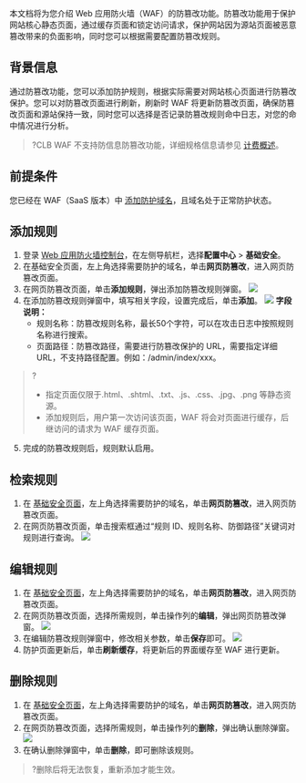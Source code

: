 本文档将为您介绍 Web 应用防火墙（WAF）的防篡改功能。防篡改功能用于保护网站核心静态页面，通过缓存页面和锁定访问请求，保护网站因为源站页面被恶意篡改带来的负面影响，同时您可以根据需要配置防篡改规则。
## 背景信息
通过防篡改功能，您可以添加防护规则，根据实际需要对网站核心页面进行防篡改保护。您可以对防篡改页面进行刷新，刷新时 WAF 将更新防篡改页面，确保防篡改页面和源站保持一致，同时您可以选择是否记录防篡改规则命中日志，对您的命中情况进行分析。
>?CLB WAF 不支持防信息防篡改功能，详细规格信息请参见 [计费概述](https://cloud.tencent.com/document/product/627/11730)。

## 前提条件
您已经在 WAF（SaaS 版本）中 [添加防护域名](https://cloud.tencent.com/document/product/627/18631)，且域名处于正常防护状态。

## 添加规则
1. 登录 [Web 应用防火墙控制台](https://console.cloud.tencent.com/guanjia/tea-overview)，在左侧导航栏，选择**配置中心** > **基础安全**。
2. 在基础安全页面，左上角选择需要防护的域名，单击**网页防篡改**，进入网页防篡改页面。
3. 在网页防篡改页面，单击**添加规则**，弹出添加防篡改规则弹窗。
![](https://qcloudimg.tencent-cloud.cn/raw/8b0bc27684cc775713480cad8cdc8755.png)
4. 在添加防篡改规则弹窗中，填写相关字段，设置完成后，单击**添加**。
![](https://qcloudimg.tencent-cloud.cn/raw/4ae95611eb90b72d8a2bd7086f17c0de.png)
  **字段说明：**
	- 规则名称：防篡改规则名称，最长50个字符，可以在攻击日志中按照规则名称进行搜索。
	- 页面路径：防篡改路径，需要进行防篡改保护的 URL，需要指定详细 URL，不支持路径配置。例如：/admin/index/xxx。
>?
>- 指定页面仅限于.html、.shtml、.txt、.js、.css、.jpg、.png 等静态资源。
>- 添加规则后，用户第一次访问该页面，WAF 将会对页面进行缓存，后继访问的请求为 WAF 缓存页面。
5. 完成的防篡改规则后，规则默认启用。


## 检索规则
1. 在 [基础安全页面](https://console.cloud.tencent.com/guanjia/tea-baseconfig)，左上角选择需要防护的域名，单击**网页防篡改**，进入网页防篡改页面。
2. 在网页防篡改页面，单击搜索框通过“规则 ID、规则名称、防御路径”关键词对规则进行查询。
![](https://qcloudimg.tencent-cloud.cn/raw/528cda2c1ef73fb38564d1413ddc63f7.png)


## 编辑规则
1. 在 [基础安全页面](https://console.cloud.tencent.com/guanjia/tea-baseconfig)，左上角选择需要防护的域名，单击**网页防篡改**，进入网页防篡改页面。
2. 在网页防篡改页面，选择所需规则，单击操作列的**编辑**，弹出网页防篡改弹窗。
![](https://qcloudimg.tencent-cloud.cn/raw/f5b4228a3ead3dccde55008ccfb8c007.png)
3. 在编辑防篡改规则弹窗中，修改相关参数，单击**保存**即可。
![](https://qcloudimg.tencent-cloud.cn/raw/7f68dcc52fd38944a61a1ee3a53ed2dd.png)
4. 防护页面更新后，单击**刷新缓存**，将更新后的界面缓存至 WAF 进行更新。

## 删除规则
1. 在 [基础安全页面](https://console.cloud.tencent.com/guanjia/tea-baseconfig)，左上角选择需要防护的域名，单击**网页防篡改**，进入网页防篡改页面。
2. 在网页防篡改页面，选择所需规则，单击操作列的**删除**，弹出确认删除弹窗。
![](https://qcloudimg.tencent-cloud.cn/raw/f8ff1f2a33e9f90fb33ee2e7a04676bf.png)
3. 在确认删除弹窗中，单击**删除**，即可删除该规则。
>?删除后将无法恢复，重新添加才能生效。
